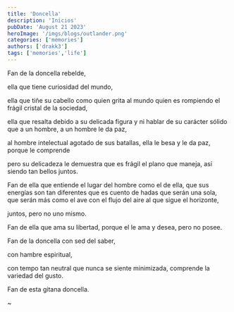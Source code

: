 ```yaml
---
title: 'Doncella'
description: 'Inicios'
pubDate: 'August 21 2023'
heroImage: '/imgs/blogs/outlander.png'
categories: ['memories']
authors: ['drakk3']
tags: ['memories','life']
---
```

Fan de la doncella rebelde,

ella que tiene curiosidad del mundo, 

ella que tiñe su cabello como quien grita al mundo quien es rompiendo el frágil cristal de la sociedad,

ella que resalta debido a su delicada figura y ni hablar de su carácter sólido que a un hombre, a un hombre le da paz, 

al hombre intelectual agotado de sus batallas, ella le besa y le da paz, porque le comprende

pero su delicadeza le demuestra que es frágil el plano que maneja, así siendo tan bellos juntos.

Fan de ella que entiende el lugar del hombre como el de ella, que sus energías son tan diferentes que es cuento de hadas que serán una sola, que serán más como el ave con el flujo del aire al que sigue el horizonte,

juntos, pero no uno mismo.

Fan de ella que ama su libertad, porque el le ama y desea, pero no posee.

Fan de la doncella con sed del saber,

con hambre espiritual, 

con tempo tan neutral que nunca se siente minimizada, comprende la variedad del gusto.


Fan de esta gitana doncella.

~